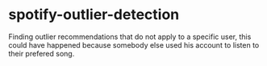 # spotify-outlier-detection
Finding outlier recommendations that do not apply to a specific user, this could have happened because somebody else used his account to listen to their prefered song.
